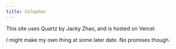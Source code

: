 ```yaml
---
title: Colophon
---
```


This site uses Quartz by Jacky Zhao, and is hosted on Vercel.

I might make my own thing at some later date. No promises though.
